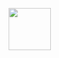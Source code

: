 <p align="center">
  <img width="85" src="https://media.giphy.com/media/ies0Iqu9Yc5UqpOk6A/giphy.gif">
</p>

<!-- <p align="center">
  <samp>
    Check out my repos ⬇️  
  </samp>
</p> -->


<!--
**Salanoid/Salanoid** is a ✨ _special_ ✨ repository because its `README.md` (this file) appears on your GitHub profile.

Here are some ideas to get you started:

- 🔭 I’m currently working on ...
- 🌱 I’m currently learning ...
- 👯 I’m looking to collaborate on ...
- 🤔 I’m looking for help with ...
- 💬 Ask me about ...
- 📫 How to reach me: ...
- 😄 Pronouns: ...
- ⚡ Fun fact: ...
-->
